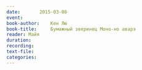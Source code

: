 ```yaml
---
date:		2015-03-08
event:
book-author:	Кен Лю
book-title:		Бумажный зверинец Моно-но аварэ
reader:	Майя
duration:
recording:
text-file:
categories:
---
```

